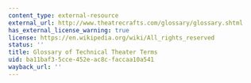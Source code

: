 ```yaml
---
content_type: external-resource
external_url: http://www.theatrecrafts.com/glossary/glossary.shtml
has_external_license_warning: true
license: https://en.wikipedia.org/wiki/All_rights_reserved
status: ''
title: Glossary of Technical Theater Terms
uid: ba11baf3-5cce-452e-ac8c-faccaa10a541
wayback_url: ''
---
```


